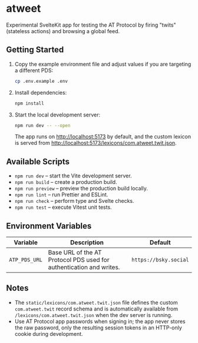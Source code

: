 # atweet

Experimental SvelteKit app for testing the AT Protocol by firing "twits" (stateless actions) and browsing a global feed.

## Getting Started

1. Copy the example environment file and adjust values if you are targeting a different PDS:
   ```sh
   cp .env.example .env
   ```
2. Install dependencies:
   ```sh
   npm install
   ```
3. Start the local development server:
   ```sh
   npm run dev -- --open
   ```
   The app runs on <http://localhost:5173> by default, and the custom lexicon is served from <http://localhost:5173/lexicons/com.atweet.twit.json>.

## Available Scripts

- `npm run dev` – start the Vite development server.
- `npm run build` – create a production build.
- `npm run preview` – preview the production build locally.
- `npm run lint` – run Prettier and ESLint.
- `npm run check` – perform type and Svelte checks.
- `npm run test` – execute Vitest unit tests.

## Environment Variables

| Variable       | Description                                                            | Default           |
|----------------|------------------------------------------------------------------------|-------------------|
| `ATP_PDS_URL`  | Base URL of the AT Protocol PDS used for authentication and writes.    | `https://bsky.social` |

## Notes

- The `static/lexicons/com.atweet.twit.json` file defines the custom `com.atweet.twit` record schema and is automatically available from `/lexicons/com.atweet.twit.json` when the dev server is running.
- Use AT Protocol app passwords when signing in; the app never stores the raw password, only the resulting session tokens in an HTTP-only cookie during development.
